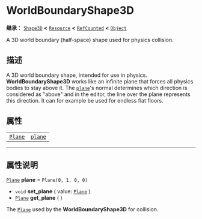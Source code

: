 <!-- ⚠ 请勿编辑本文件 ⚠ -->
<!-- 本文档使用脚本从 WeDot 引擎源码仓库生成。 -->
<!-- 生成脚本：https://github.com/WeDot-Engine/WeDot/tree/4.3/doc/tools/make_md.py； -->
<!-- 原文件：https://github.com/WeDot-Engine/WeDot/tree/4.3/doc/classes/WorldBoundaryShape3D.xml。 -->

<div id="_class_worldboundaryshape3d"></div>

# WorldBoundaryShape3D

**继承：** [`Shape3D`](class_shape3d.md) **<** [`Resource`](class_resource.md) **<** [`RefCounted`](class_refcounted.md) **<** [`Object`](class_object.md)

A 3D world boundary (half-space) shape used for physics collision.

## 描述

A 3D world boundary shape, intended for use in physics. **WorldBoundaryShape3D** works like an infinite plane that forces all physics bodies to stay above it. The [`plane`](class_worldboundaryshape3d.md#class_worldboundaryshape3d_property_plane)'s normal determines which direction is considered as "above" and in the editor, the line over the plane represents this direction. It can for example be used for endless flat floors.

## 属性

|||
|:-:|:--|
| [`Plane`](class_plane.md) | [`plane`](class_worldboundaryshape3d.md#class_worldboundaryshape3d_property_plane) | ``Plane(0, 1, 0, 0)`` |

<!-- rst-class:: classref-section-separator -->

---

## 属性说明

<div id="_class_worldboundaryshape3d_property_plane"></div>

[`Plane`](class_plane.md) **plane** = ``Plane(0, 1, 0, 0)`` <div id="class_worldboundaryshape3d_property_plane"></div>

- `void` **set_plane** ( value: [`Plane`](class_plane.md) )
- [`Plane`](class_plane.md) **get_plane** ( )

The [`Plane`](class_plane.md) used by the **WorldBoundaryShape3D** for collision.

[^virtual]: 本方法通常需要用户覆盖才能生效。
[^const]: 本方法无副作用，不会修改该实例的任何成员变量。
[^vararg]: 本方法除了能接受在此处描述的参数外，还能够继续接受任意数量的参数。
[^constructor]: 本方法用于构造某个类型。
[^static]: 调用本方法无需实例，可直接使用类名进行调用。
[^operator]: 本方法描述的是使用本类型作为左操作数的有效运算符。
[^bitfield]: 这个值是由下列位标志构成位掩码的整数。
[^void]: 无返回值。
